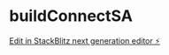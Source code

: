 # buildConnectSA

[Edit in StackBlitz next generation editor ⚡️](https://stackblitz.com/~/github.com/Nyadzayo/buildConnectSA)
